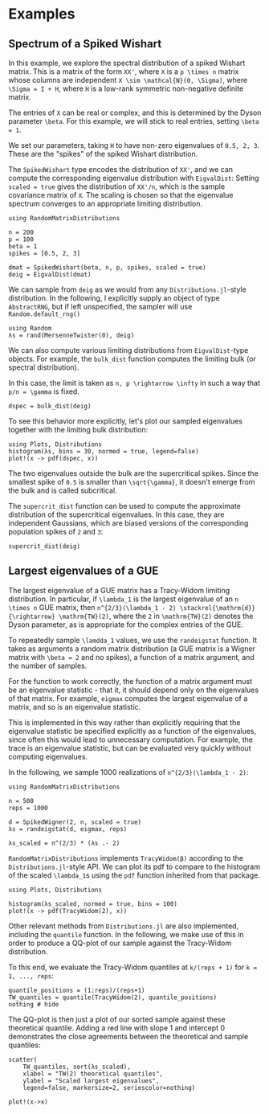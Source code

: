 # Examples

## Spectrum of a Spiked Wishart 

In this example, we explore the spectral distribution of a spiked Wishart matrix.
This is a matrix of the form ``XX'``, where ``X`` is a ``p \times n`` matrix whose columns are independent ``X \sim \mathcal{N}(0, \Sigma)``, where ``\Sigma = I + H``, where ``H`` is a low-rank symmetric non-negative definite matrix.

The entries of ``X`` can be real or complex, and this is determined by the Dyson parameter ``\beta``.
For this example, we will stick to real entries, setting ``\beta = 1``.

We set our parameters, taking ``H`` to have non-zero eigenvalues of ``0.5, 2, 3``.
These are the "spikes" of the spiked Wishart distribution.

The `SpikedWishart` type encodes the distribution of ``XX'``, and we can compute the corresponding eigenvalue distribution with `EigvalDist`:
Setting `scaled = true` gives the distribution of ``XX'/n``, which is the sample covariance matrix of ``X``.
The scaling is chosen so that the eigenvalue spectrum converges to an appropriate limiting distribution.
```@example specdist
using RandomMatrixDistributions

n = 200
p = 100
beta = 1
spikes = [0.5, 2, 3]

dmat = SpikedWishart(beta, n, p, spikes, scaled = true)
deig = EigvalDist(dmat)
```

We can sample from `deig` as we would from any `Distributions.jl`-style distribution.
In the following, I explicitly supply an object of type `AbstractRNG`, but if left unspecified, the sampler will use `Random.default_rng()`
```@example specdist
using Random
λs = rand(MersenneTwister(0), deig)
```

We can also compute various limiting distributions from `EigvalDist`-type objects.
For example, the `bulk_dist` function computes the limiting bulk (or spectral distribution).

In this case, the limit is taken as ``n, p \rightarrow \infty`` in such a way that ``p/n = \gamma`` is fixed.
```@example specdist
dspec = bulk_dist(deig)
```

To see this behavior more explicitly, let's plot our sampled eigenvalues together with the limiting bulk distribution:
```@example specdist
using Plots, Distributions
histogram(λs, bins = 30, normed = true, legend=false)
plot!(x -> pdf(dspec, x))
```

The two eigenvalues outside the bulk are the supercritical spikes.
Since the smallest spike of ``0.5`` is smaller than ``\sqrt{\gamma}``, it doesn't emerge from the bulk and is called subcritical.

The `supercrit_dist` function can be used to compute the approximate distribution of the supercritical eigenvalues.
In this case, they are independent Gaussians, which are biased versions of the corresponding population spikes of ``2`` and ``3``:
```@example specdist
supercrit_dist(deig)
```


## Largest eigenvalues of a GUE

The largest eigenvalue of a GUE matrix has a Tracy-Widom limiting distribution.
In particular, if ``\lambda_1`` is the largest eigenvalue of an ``n \times n`` GUE matrix, then ``n^{2/3}(\lambda_1 - 2) \stackrel{\mathrm{d}}{\rightarrow} \mathrm{TW}(2)``, where the ``2`` in ``\mathrm{TW}(2)`` denotes the Dyson parameter, as is appropriate for the complex entries of the GUE.

To repeatedly sample ``\lamdda_1`` values, we use the `randeigstat` function.
It takes as arguments a random matrix distribution (a GUE matrix is a Wigner matrix with ``\beta = 2`` and no spikes), a function of a matrix argument, and the number of samples.

For the function to work correctly, the function of a matrix argument must be an eigenvalue statistic - that it, it should  depend only on the eigenvalues of that matrix.
For example, `eigmax` computes the largest eigenvalue of a matrix, and so is an eigenvalue statistic.

This is implemented in this way rather than explicitly requiring that the eigenvalue statistic be specified explicitly as a function of the eigenvalues, since often this would lead to unnecessary computation.
For example, the trace is an eigenvalue statistic, but can be evaluated very quickly without computing eigenvalues.

In the following, we sample 1000 realizations of ``n^{2/3}(\lambda_1 - 2)``:
```@example max_eig
using RandomMatrixDistributions

n = 500
reps = 1000

d = SpikedWigner(2, n, scaled = true)
λs = randeigstat(d, eigmax, reps)

λs_scaled = n^(2/3) * (λs .- 2)
```

`RandomMatrixDistributions` implements `TracyWidom(β)` according to the `Distributions.jl`-style API.
We can plot its pdf to compare to the histogram of the scaled ``\lambda_1``s using the ``pdf`` function inherited from that package.
```@example max_eig
using Plots, Distributions

histogram(λs_scaled, normed = true, bins = 100)
plot!(x -> pdf(TracyWidom(2), x))
```

Other relevant methods from `Distributions.jl` are also implemented, including the `quantile` function.
In the following, we make use of this in order to produce a QQ-plot of our sample against the Tracy-Widom distribution.

To this end, we evaluate the Tracy-Widom quantiles at `k/(reps + 1)` for `k = 1, ..., reps`:
```@example max_eig
quantile_positions = (1:reps)/(reps+1)
TW_quantiles = quantile(TracyWidom(2), quantile_positions)
nothing # hide
```

The QQ-plot is then just a plot of our sorted sample against these theoretical quantile.
Adding a red line with slope 1 and intercept 0 demonstrates the close agreements between the theoretical and sample quantiles:
```@example max_eig
scatter(
    TW_quantiles, sort(λs_scaled),
    xlabel = "TW(2) theoretical quantiles",
    ylabel = "Scaled largest eigenvalues",
    legend=false, markersize=2, seriescolor=nothing)

plot!(x->x)
```
